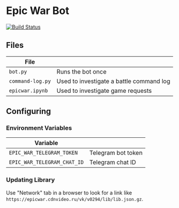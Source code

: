 # Epic War Bot

[![Build Status](https://travis-ci.org/eigenein/epicwar.svg?branch=master)](https://travis-ci.org/eigenein/epicwar)

## Files

|File||
|---|---|
|`bot.py`|Runs the bot once|
|`command-log.py`|Used to investigate a battle command log|
|`epicwar.ipynb`|Used to investigate game requests|

## Configuring

### Environment Variables

|Variable||
|---|---|
|`EPIC_WAR_TELEGRAM_TOKEN`|Telegram bot token|
|`EPIC_WAR_TELEGRAM_CHAT_ID`|Telegram chat ID|

### Updating Library

Use "Network" tab in a browser to look for a link like `https://epicwar.cdnvideo.ru/vk/v0294/lib/lib.json.gz`.
